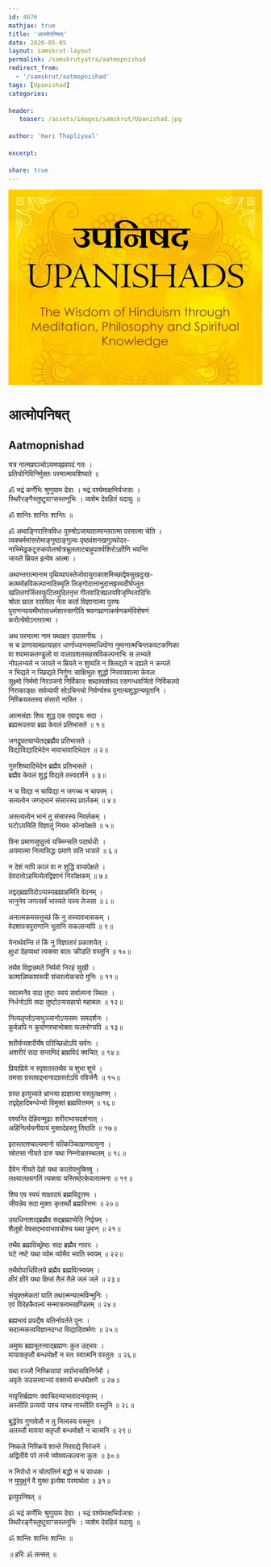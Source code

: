 ```yaml
---    
id: 4076    
mathjax: true    
title: 'आत्मोपनिषत्'    
date: 2020-05-05    
layout: samskrut-layout 
permalink: /samskrutyatra/aatmopnishad
redirect_from: 
  - '/samskrut/aatmopnishad'
tags: [Upanishad]    
categories:    
    
header:    
   teaser: /assets/images/samskrut/Upanishad.jpg    
    
author: 'Hari Thapliyaal'    
    
excerpt:    
    
share: true    
---    
```

    
![](/assets/images/samskrut/Upanishad.jpg)    
    
# आत्मोपनिषत्    
## Aatmopnishad    
    
यत्र नात्मप्रपञ्चोऽयमपह्नवपदं गतः ।    
प्रतियोगिविनिर्मुक्तः परमात्मावशिष्यते ॥    
    
ॐ भद्रं कर्णेभिः श्रुणुयाम देवाः । भद्रं पश्येमाक्षभिर्यजत्राः ।    
स्थिरैरङ्गैस्तुष्टुवाꣳसस्तनूभिः । व्यशेम देवहितं यदायुः ॥    
    
ॐ शान्तिः शान्तिः शान्तिः ॥    
    
ॐ अथाङ्गिरास्त्रिविधः पुरुषोऽजायतात्मान्तरात्मा परमात्मा चेति ।    
त्वक्चर्ममांसरोमाङ्गुष्ठाङ्गुल्यः पृष्ठवंशनखगुल्फोदर-    
नाभिमेढ्रकटूरुकपोलश्रोत्रभ्रूललाटबाहुपार्श्वशिरोऽक्षीणि भवन्ति    
जायते म्रियत इत्येष आत्मा ।    
    
अथान्तरात्मानाम पृथिव्यापस्तेजोवायुराकाशमिच्छाद्वेषसुखदुःख-    
काममोहविकल्पानादिस्मृति लिङ्गोदात्तानुदात्तह्र्स्वदीर्घप्लुतः    
खलितगर्जितस्फुटितमुदितनृत्त गीतवादित्रप्रलयविजृम्भितादिभिः    
श्रोता घ्राता रसयिता नेता कर्ता विज्ञानात्मा पुरुषः    
पुराणन्यायमीमांसाधर्मशास्त्राणीति श्रवणघ्राणाकर्षणकर्मविशेषणं    
करोत्येषोऽन्तरात्मा ।    
    
अथ परमात्मा नाम यथाक्षर उपासनीयः ।    
स च प्राणायामप्रत्याहार धार्णाध्यानसमाधियोगा नुमानात्मचिन्तकवटकणिका    
वा श्यामाकतण्डुलो वा वालाग्रशतसहस्रविकल्पनाभिः स लभ्यते    
नोपलभ्यते न जायते न म्रियते न शुष्यति न क्लिद्यते न दह्यते न कम्पते    
न भिद्यते न च्छिद्यते निर्गुणः साक्षिभूतः शुद्धो निरवयवात्मा केवलः    
सूक्ष्मो निर्ममो निरञ्जनो निर्विकारः शब्दस्पर्शरूप रसगन्धवर्जितो निर्विकल्पो    
निराकाङ्क्षः सर्वव्यापी सोऽचिन्त्यो निर्वर्ण्यश्च पुनात्यशुद्धान्यपूतानि ।    
निष्क्रियस्तस्य संसारो नास्ति ।    
    
आत्मसंज्ञः शिवः शुद्ध एक एवाद्वयः सदा ।    
ब्रह्मरूपतया ब्रह्म केवलं प्रतिभासते ॥ १॥    
    
जगद्रूपतयाप्येतद्ब्रह्मैव प्रतिभासते ।    
विद्याविद्यादिभेदेन भावाभावादिभेदतः ॥ २॥    
    
गुरुशिष्यादिभेदेन ब्रह्मैव प्रतिभासते ।    
ब्रह्मैव केवलं शुद्धं विद्यते तत्त्वदर्शने ॥ ३॥    
    
न च विद्या न चाविद्या न जगच्च न चापरम् ।    
सत्यत्वेन जगद्भानं संसारस्य प्रवर्तकम् ॥ ४॥    
    
असत्यत्वेन भानं तु संसारस्य निवर्तकम् ।    
घटोऽयमिति विज्ञातुं नियमः कोन्वपेक्षते ॥ ५॥    
    
विना प्रमाणसुष्ठुत्वं यस्मिन्सति पदार्थधीः ।    
अयमात्मा नित्यसिद्धः प्रमाणे सति भासते ॥ ६॥    
    
न देशं नापि कालं वा न शुद्धिं वाप्यपेक्षते ।    
देवदत्तोऽहमित्येतद्विज्ञानं निरपेक्षकम् ॥ ७॥    
    
तद्वद्ब्रह्मविदोऽप्यस्यब्रह्माहमिति वेदनम् ।    
भानुनेव जगत्सर्वं भास्यते यस्य तेजसा ॥ ८॥    
    
अनात्मकमसत्तुच्छं किं नु तस्यावभासकम् ।    
वेदशास्त्रपुराणानि भूतानि सकलान्यपि ॥ ९॥    
    
येनार्थवन्ति तं किं नु विज्ञातारं प्रकाशयेत् ।    
क्षुधां देहव्यथां त्यक्त्वा बालः क्रीडति वस्तुनि ॥ १०॥    
    
तथैव विद्वान्रमते निर्ममो निरहं सुखी ।    
कामान्निष्कामरूपी संचरत्येकचरो मुनिः ॥ ११॥    
    
स्वात्मनैव सदा तुष्टः स्वयं सर्वात्मना स्थितः ।    
निर्धनोऽपि सदा तुष्टोऽप्यसहायो महाबलः ॥ १२॥    
    
नित्यतृप्तोऽप्यभुञ्जानोऽप्यसमः समदर्शनः ।    
कुर्वन्नपि न कुर्वाणश्चाभोक्ता फलभोग्यपि ॥ १३॥    
    
शरीर्यप्यशरीर्येष परिच्छिन्नोऽपि सर्वगः ।    
अशरीरं सदा सन्तमिदं ब्रह्मविदं क्वचित् ॥ १४॥    
    
प्रियाप्रिये न स्पृशतस्तथैव च शुभा शुभे ।    
तमसा ग्रस्तवद्भानादग्रस्तोऽपि रविर्जनैः ॥ १५॥    
    
ग्रस्त इत्युच्यते भ्रान्त्या ह्यज्ञात्वा वस्तुलक्षणम् ।    
तद्वद्देहादिबन्धेभ्यो विमुक्तं ब्रह्मवित्तमम् ॥ १६॥    
    
पश्यन्ति देहिवन्मूढाः शरीराभासदर्शनात् ।    
अहिनिर्ल्वयनीवायं मुक्तदेहस्तु तिष्ठति ॥ १७॥    
    
इतस्ततश्चाल्यमानो यत्किञ्चित्प्राणवायुना ।    
स्रोतसा नीयते दारु यथा निम्नोन्नतस्थलम् ॥ १८॥    
    
दैवेन नीयते देहो यथा कालोपभुक्तिषु ।    
लक्ष्यालक्ष्यगतिं त्यक्त्वा यस्तिष्ठेत्केवलात्मना ॥ १९॥    
    
शिव एव स्वयं साक्षादयं ब्रह्मविदुत्तमः ।    
जीवन्नेव सदा मुक्तः कृतार्थो ब्रह्मवित्तमः ॥ २०॥    
    
उपाधिनाशाद्ब्रह्मैव सद्ब्रह्माप्येति निर्द्वयम् ।    
शैलूषो वेषसद्भावाभावयोश्च यथा पुमान् ॥ २१॥    
    
तथैव ब्रह्मविच्छ्रेष्ठः सदा ब्रह्मैव नापरः ।    
घटे नष्टे यथा व्योम व्योमैव भवति स्वयम् ॥ २२॥    
    
तथैवोपाधिविलये ब्रह्मैव ब्रह्मवित्स्वयम् ।    
क्षीरं क्षीरे यथा क्षिप्तं तैलं तैले जलं जले ॥ २३॥    
    
संयुक्तमेकतां याति तथात्मन्यात्मविन्मुनिः ।    
एवं विदेहकैवल्यं सन्मात्रत्वमखण्डितम् ॥ २४॥    
    
ब्रह्मभावं प्रपद्यैष यतिर्नावर्तते पुनः ।    
सदात्मकत्वविज्ञानदग्धा विद्यादिवर्ष्मणः ॥ २५॥    
    
अमुष्य ब्रह्मभूतत्त्वाद्ब्रह्मणः कुत उद्भवः ।    
मायाक्लृप्तौ बन्धमोक्षौ न स्तः स्वात्मनि वस्तुतः ॥ २६॥    
    
यथा रज्जौ निष्क्रियायां सर्पाभासविनिर्गमौ ।    
अवृतेः सदसत्त्वाभ्यां वक्तव्ये बन्धमोक्षणे ॥ २७॥    
    
नावृत्तिर्ब्रह्मणः क्वाचिदन्याभावादनावृतम् ।    
अस्तीति प्रत्ययो यश्च यश्च नास्तीति वस्तुनि ॥ २८॥    
    
बुद्धेरेव गुणावेतौ न तु नित्यस्य वस्तुनः ।    
अतस्तौ मायया क्लृप्तौ बन्धमोक्षौ न चात्मनि ॥ २९॥    
    
निष्कले निष्क्रिये शान्ते निरवद्ये निरंजने ।    
अद्वितीये परे तत्त्वे व्योमवत्कल्पना कुतः ॥ ३०॥    
    
न निरोधो न चोत्पत्तिर्न बद्धो न च साधकः ।    
न मुमुक्षुर्न वै मुक्त इत्येषा परमार्थता ॥ ३१॥    
    
इत्युपनिषत् ॥    
    
ॐ भद्रं कर्णेभिः श्रुणुयाम देवाः । भद्रं पश्येमाक्षभिर्यजत्राः ।    
स्थिरैरङ्गैस्तुष्टुवाꣳसस्तनूभिः । व्यशेम देवहितं यदायुः ॥    
    
ॐ शान्तिः शान्तिः शान्तिः ॥    
    
॥ हरिः ॐ तत्सत् ॥    
    
